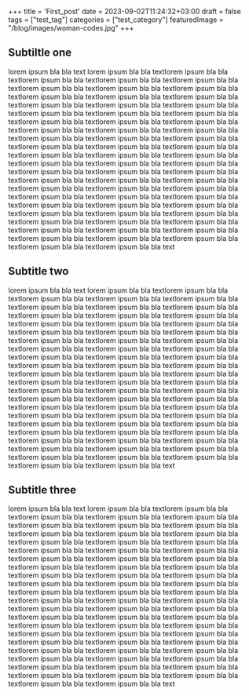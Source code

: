 +++
title = 'First_post'
date = 2023-09-02T11:24:32+03:00
draft = false
tags = ["test_tag"]
categories = ["test_category"] 
featuredImage = "/blog/images/woman-codes.jpg"
+++

## Subtiltle one
lorem ipsum bla bla text lorem ipsum bla bla textlorem ipsum bla bla textlorem ipsum bla bla textlorem ipsum bla bla textlorem ipsum bla bla textlorem ipsum bla bla textlorem ipsum bla bla textlorem ipsum bla bla textlorem ipsum bla bla textlorem ipsum bla bla textlorem ipsum bla bla textlorem ipsum bla bla textlorem ipsum bla bla textlorem ipsum bla bla textlorem ipsum bla bla textlorem ipsum bla bla textlorem ipsum bla bla textlorem ipsum bla bla textlorem ipsum bla bla textlorem ipsum bla bla textlorem ipsum bla bla textlorem ipsum bla bla textlorem ipsum bla bla textlorem ipsum bla bla textlorem ipsum bla bla textlorem ipsum bla bla textlorem ipsum bla bla textlorem ipsum bla bla textlorem ipsum bla bla textlorem ipsum bla bla textlorem ipsum bla bla textlorem ipsum bla bla textlorem ipsum bla bla textlorem ipsum bla bla textlorem ipsum bla bla textlorem ipsum bla bla textlorem ipsum bla bla textlorem ipsum bla bla textlorem ipsum bla bla textlorem ipsum bla bla textlorem ipsum bla bla textlorem ipsum bla bla textlorem ipsum bla bla textlorem ipsum bla bla textlorem ipsum bla bla textlorem ipsum bla bla textlorem ipsum bla bla textlorem ipsum bla bla textlorem ipsum bla bla textlorem ipsum bla bla textlorem ipsum bla bla textlorem ipsum bla bla textlorem ipsum bla bla textlorem ipsum bla bla textlorem ipsum bla bla textlorem ipsum bla bla textlorem ipsum bla bla textlorem ipsum bla bla textlorem ipsum bla bla textlorem ipsum bla bla textlorem ipsum bla bla textlorem ipsum bla bla textlorem ipsum bla bla textlorem ipsum bla bla text
## Subtitle two
lorem ipsum bla bla text lorem ipsum bla bla textlorem ipsum bla bla textlorem ipsum bla bla textlorem ipsum bla bla textlorem ipsum bla bla textlorem ipsum bla bla textlorem ipsum bla bla textlorem ipsum bla bla textlorem ipsum bla bla textlorem ipsum bla bla textlorem ipsum bla bla textlorem ipsum bla bla textlorem ipsum bla bla textlorem ipsum bla bla textlorem ipsum bla bla textlorem ipsum bla bla textlorem ipsum bla bla textlorem ipsum bla bla textlorem ipsum bla bla textlorem ipsum bla bla textlorem ipsum bla bla textlorem ipsum bla bla textlorem ipsum bla bla textlorem ipsum bla bla textlorem ipsum bla bla textlorem ipsum bla bla textlorem ipsum bla bla textlorem ipsum bla bla textlorem ipsum bla bla textlorem ipsum bla bla textlorem ipsum bla bla textlorem ipsum bla bla textlorem ipsum bla bla textlorem ipsum bla bla textlorem ipsum bla bla textlorem ipsum bla bla textlorem ipsum bla bla textlorem ipsum bla bla textlorem ipsum bla bla textlorem ipsum bla bla textlorem ipsum bla bla textlorem ipsum bla bla textlorem ipsum bla bla textlorem ipsum bla bla textlorem ipsum bla bla textlorem ipsum bla bla textlorem ipsum bla bla textlorem ipsum bla bla textlorem ipsum bla bla textlorem ipsum bla bla textlorem ipsum bla bla textlorem ipsum bla bla textlorem ipsum bla bla textlorem ipsum bla bla textlorem ipsum bla bla textlorem ipsum bla bla textlorem ipsum bla bla textlorem ipsum bla bla textlorem ipsum bla bla textlorem ipsum bla bla textlorem ipsum bla bla textlorem ipsum bla bla textlorem ipsum bla bla textlorem ipsum bla bla text
## Subtitle three
lorem ipsum bla bla text lorem ipsum bla bla textlorem ipsum bla bla textlorem ipsum bla bla textlorem ipsum bla bla textlorem ipsum bla bla textlorem ipsum bla bla textlorem ipsum bla bla textlorem ipsum bla bla textlorem ipsum bla bla textlorem ipsum bla bla textlorem ipsum bla bla textlorem ipsum bla bla textlorem ipsum bla bla textlorem ipsum bla bla textlorem ipsum bla bla textlorem ipsum bla bla textlorem ipsum bla bla textlorem ipsum bla bla textlorem ipsum bla bla textlorem ipsum bla bla textlorem ipsum bla bla textlorem ipsum bla bla textlorem ipsum bla bla textlorem ipsum bla bla textlorem ipsum bla bla textlorem ipsum bla bla textlorem ipsum bla bla textlorem ipsum bla bla textlorem ipsum bla bla textlorem ipsum bla bla textlorem ipsum bla bla textlorem ipsum bla bla textlorem ipsum bla bla textlorem ipsum bla bla textlorem ipsum bla bla textlorem ipsum bla bla textlorem ipsum bla bla textlorem ipsum bla bla textlorem ipsum bla bla textlorem ipsum bla bla textlorem ipsum bla bla textlorem ipsum bla bla textlorem ipsum bla bla textlorem ipsum bla bla textlorem ipsum bla bla textlorem ipsum bla bla textlorem ipsum bla bla textlorem ipsum bla bla textlorem ipsum bla bla textlorem ipsum bla bla textlorem ipsum bla bla textlorem ipsum bla bla textlorem ipsum bla bla textlorem ipsum bla bla textlorem ipsum bla bla textlorem ipsum bla bla textlorem ipsum bla bla textlorem ipsum bla bla textlorem ipsum bla bla textlorem ipsum bla bla textlorem ipsum bla bla textlorem ipsum bla bla textlorem ipsum bla bla textlorem ipsum bla bla text
